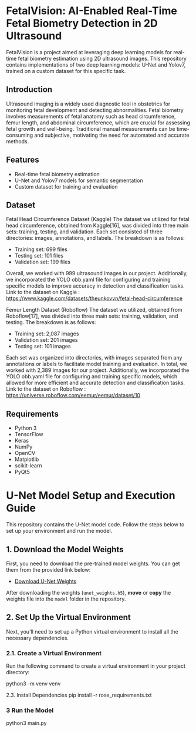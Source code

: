 # FetalVision: AI-Enabled Real-Time Fetal Biometry Detection in 2D Ultrasound

FetalVision is a project aimed at leveraging deep learning models for real-time fetal biometry estimation using 2D ultrasound images. This repository contains implementations of two deep learning models: U-Net and Yolov7, trained on a custom dataset for this specific task.

## Introduction

Ultrasound imaging is a widely used diagnostic tool in obstetrics for monitoring fetal development and detecting abnormalities. Fetal biometry involves measurements of fetal anatomy such as head circumference, femur length, and abdominal circumference, which are crucial for assessing fetal growth and well-being. Traditional manual measurements can be time-consuming and subjective, motivating the need for automated and accurate methods.

## Features

- Real-time fetal biometry estimation
- U-Net and Yolov7 models for semantic segmentation
- Custom dataset for training and evaluation


## Dataset

Fetal Head Circumference Dataset (Kaggle)
The dataset we utilized for fetal head circumference, obtained from Kaggle[16], was divided into
three main sets: training, testing, and validation. Each set consisted of three directories: images,
annotations, and labels. The breakdown is as follows:
  - Training set: 699 files
  - Testing set: 101 files
  - Validation set: 199 files

Overall, we worked with 999 ultrasound images in our project. Additionally, we incorporated the
YOLO obb.yaml file for configuring and training specific models to improve accuracy in detection
and classification tasks.
Link to the dataset on Kaggle : https://www.kaggle.com/datasets/theunkovvn/fetal-head-circumference

Femur Length Dataset (Roboflow)
The dataset we utilized, obtained from Roboflow[17], was divided into three main sets: training,
validation, and testing. The breakdown is as follows:

 - Training set: 2,087 images
 - Validation set: 201 images
 - Testing set: 101 images

Each set was organized into directories, with images separated from any annotations or labels to
facilitate model training and evaluation.
In total, we worked with 2,389 images for our project. Additionally, we incorporated the YOLO
obb.yaml file for configuring and training specific models, which allowed for more efficient and
accurate detection and classification tasks.
Link to the dataset on Roboflow : https://universe.roboflow.com/eemur/eemur/dataset/10


## Requirements

- Python 3
- TensorFlow
- Keras
- NumPy
- OpenCV
- Matplotlib
- scikit-learn
- PyQt5

# U-Net Model Setup and Execution Guide

This repository contains the U-Net model code. Follow the steps below to set up your environment and run the model.

## 1. Download the Model Weights

First, you need to download the pre-trained model weights. You can get them from the provided link below:

- [Download U-Net Weights](<https://drive.google.com/file/d/1mAGhIYvXVUE59TMctE9AR0_AisIZ3M5l/view?usp=share_link>)

After downloading the weights (`unet_weights.h5`), **move** or **copy** the weights file into the `model` folder in the repository.


## 2. Set Up the Virtual Environment

Next, you'll need to set up a Python virtual environment to install all the necessary dependencies.


### 2.1. Create a Virtual Environment

Run the following command to create a virtual environment in your project directory:
 
 python3 -m venv venv

2.3. Install Dependencies
pip install -r rose_requirements.txt

### 3 Run the Model
 
python3 main.py
